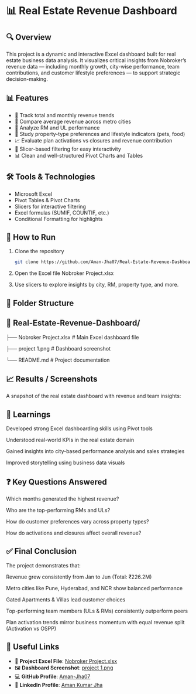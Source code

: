 # 📊 Real Estate Revenue Dashboard

## 🔍 Overview  
This project is a dynamic and interactive Excel dashboard built for real estate business data analysis. It visualizes critical insights from Nobroker’s revenue data — including monthly growth, city-wise performance, team contributions, and customer lifestyle preferences — to support strategic decision-making.


## 📊 Features
- 📅 Track total and monthly revenue trends
- 🌆 Compare average revenue across metro cities
- 👤 Analyze RM and UL performance
- 🏡 Study property-type preferences and lifestyle indicators (pets, food)
- 📈 Evaluate plan activations vs closures and revenue contribution
- 📌 Slicer-based filtering for easy interactivity
- 📊 Clean and well-structured Pivot Charts and Tables


## 🛠️ Tools & Technologies
- Microsoft Excel
- Pivot Tables & Pivot Charts
- Slicers for interactive filtering
- Excel formulas (SUMIF, COUNTIF, etc.)
- Conditional Formatting for highlights


## 🚀 How to Run
1. Clone the repository  
   ```bash
   git clone https://github.com/Aman-Jha07/Real-Estate-Revenue-Dashboard.git
2. Open the Excel file
Nobroker Project.xlsx

3. Use slicers to explore insights by city, RM, property type, and more.

  ## 📁 Folder Structure

  ## 📂 Real-Estate-Revenue-Dashboard/
  
├── Nobroker Project.xlsx         # Main Excel dashboard file

├── project 1.png                 # Dashboard screenshot

└── README.md                     # Project documentation

## 📈 Results / Screenshots
A snapshot of the real estate dashboard with revenue and team insights:

## 🧠 Learnings
Developed strong Excel dashboarding skills using Pivot tools

Understood real-world KPIs in the real estate domain

Gained insights into city-based performance analysis and sales strategies

Improved storytelling using business data visuals


## ❓ Key Questions Answered
Which months generated the highest revenue?

Who are the top-performing RMs and ULs?

How do customer preferences vary across property types?

How do activations and closures affect overall revenue?


## ✅ Final Conclusion
The project demonstrates that:

Revenue grew consistently from Jan to Jun (Total: ₹226.2M)

Metro cities like Pune, Hyderabad, and NCR show balanced performance

Gated Apartments & Villas lead customer choices

Top-performing team members (ULs & RMs) consistently outperform peers

Plan activation trends mirror business momentum with equal revenue split (Activation vs OSPP)

## 🔗 Useful Links

- 📂 **Project Excel File**: [Nobroker Project.xlsx](https://github.com/Aman-Jha07/Real-Estate-Data-Analysis/blob/main/Nobroker%20Project.xlsx)
- 🖼️ **Dashboard Screenshot**: [project 1.png](https://github.com/Aman-Jha07/Real-Estate-Data-Analysis/blob/main/project%201.png)
- 💻 **GitHub Profile**: [Aman-Jha07](https://github.com/Aman-Jha07)
- 💼 **LinkedIn Profile**: [Aman Kumar Jha](https://www.linkedin.com/in/amankumarjhame/)



